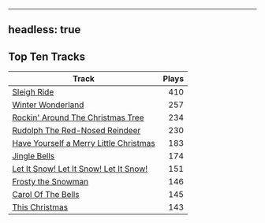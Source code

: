 
---
headless: true
---

## Top Ten Tracks

| Track | Plays |
| --- |  ---: |
|[Sleigh Ride](/songs/sleigh-ride)| 410|
|[Winter Wonderland](/songs/winter-wonderland)| 257|
|[Rockin' Around The Christmas Tree](/songs/rockin-around-the-christmas-tree)| 234|
|[Rudolph The Red-Nosed Reindeer](/songs/rudolph-the-red-nosed-reindeer)| 230|
|[Have Yourself a Merry Little Christmas](/songs/have-yourself-a-merry-little-christmas)| 183|
|[Jingle Bells](/songs/jingle-bells)| 174|
|[Let It Snow! Let It Snow! Let It Snow!](/songs/let-it-snow-let-it-snow-let-it-snow)| 151|
|[Frosty the Snowman](/songs/frosty-the-snowman)| 146|
|[Carol Of The Bells](/songs/carol-of-the-bells)| 145|
|[This Christmas](/songs/this-christmas)| 143|
